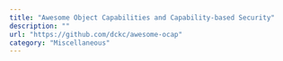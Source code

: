 ```yaml
---
title: "Awesome Object Capabilities and Capability-based Security"
description: ""
url: "https://github.com/dckc/awesome-ocap"
category: "Miscellaneous"
---
```

